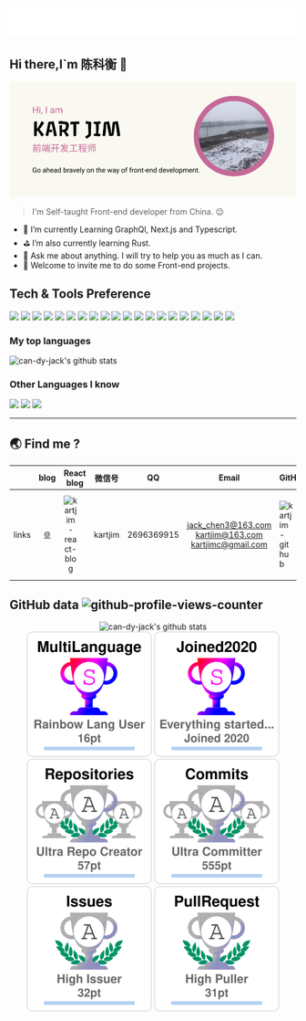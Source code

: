 <div align="center">
  <img src="./typing.svg" alt="https://git.io/typing-svg">
</div>

## Hi there,I`m 陈科衡 👋

![profile](./profile.png)

>  I'm Self-taught Front-end developer from China. 😉

- :low_brightness: I’m currently Learning GraphQl, Next.js and Typescript.
- :golf: I’m also currently learning Rust.
- :speech_balloon: Ask me about anything. I will try to help you as much as I can.
- :eyes: Welcome to invite me to do some Front-end projects.
<!-- - :page_facing_up: If you have a job invitation, please check this[resume (Chinese 中文简历)](./resume.pdf) -->


## Tech & Tools Preference

<img src = "https://img.shields.io/badge/-HTML5-E34F26?style=for-the-badge&logo=html5&logoColor=white"> <img src = "https://img.shields.io/badge/-CSS3-1572B6?style=for-the-badge&logo=css3&logoColor=white"> 
<img src="https://img.shields.io/badge/-JavaScript-eed718?style=for-the-badge&logo=javascript&logoColor=ffffff"> 
<img src="https://img.shields.io/badge/-React-00c8ff?style=for-the-badge&logo=react&logoColor=fff">
<img src="https://img.shields.io/badge/-Next.js-000000?style=for-the-badge&logo=Next.js&logoColor=fff">
<img src="https://img.shields.io/badge/-TypeScript-e6e8ee?style=for-the-badge&logo=javascript&logoColor=3178c6">
<img src="https://img.shields.io/badge/-Sass-1572B6?style=for-the-badge&logo=stylus&logoColor=fff">
<img src="https://img.shields.io/badge/-stylus-333333?style=for-the-badge&logo=stylus&logoColor=fff">
<img src="https://img.shields.io/badge/-Node.js-3C873A?style=for-the-badge&logo=Node.js&logoColor=white"> 
<img src="https://img.shields.io/badge/-webpack-8DD6F9?style=for-the-badge&logo=webpack&logoColor=white"> 
<img src="https://img.shields.io/badge/-Electron-47848F?style=for-the-badge&logo=electron&logoColor=fff"> 
<img src="https://img.shields.io/badge/-Jest-C21325?style=for-the-badge&logo=jest&logoColor=fff"> 
<img src="https://img.shields.io/badge/-Mocha-8D6748?style=for-the-badge&logo=mocha&logoColor=fff"> 
<img src="https://img.shields.io/badge/-chai-A30701?style=for-the-badge&logo=chai&logoColor=fff"> 
<img src="https://img.shields.io/badge/-eslint-4B32C3?style=for-the-badge&logo=eslint&logoColor=fff"> 
<img src="http://img.shields.io/badge/-JSON-c56997?style=for-the-badge&logo=json&logoColor=white"> 
<img src="http://img.shields.io/badge/-Git-F1502F?style=for-the-badge&logo=git&logoColor=FFFFFF"> 
<img src="http://img.shields.io/badge/-Github-0969da?style=for-the-badge&logo=github&logoColor=FFFFFF"> 
<img src="http://img.shields.io/badge/-npm-CB3837?style=for-the-badge&logo=npm&logoColor=FFFFFF"> 
<img src="http://img.shields.io/badge/-VS%20Code-007ACC?style=for-the-badge&logo=visual%20studio%20code&logoColor=white">

### My top languages
<img src="https://github-readme-stats.vercel.app/api/top-langs/?username=can-dy-jack&theme=transparent&layout=compact&hide_border=true" alt="can-dy-jack's github stats" />

### Other Languages I know
<img src="https://img.shields.io/badge/-Python-244C6F?style=flat-square&logo=python&logoColor=white"> <img src="http://img.shields.io/badge/-rust-ffcc40?style=flat-square&logo=rust&logoColor=white"> <img src="https://img.shields.io/badge/-C%20&%20C++-659ad2?style=flat-square&logo=c%2B%2B&logoColor=ffffff"> 

---
## :earth_asia: Find me ?

| | blog | React blog | 微信号 | QQ | Email | GitHub | leetcode-cn | CSDN | Bilibili |
|:---:|:---:|:---:|:---:|:---:|:---:|---|:---:|:---: |:---:|
| links | [:globe_with_meridians:][website] | [<img align="left" alt="kartjim-react-blog" width="24px" src="https://cdn.jsdelivr.net/npm/simple-icons@v3/icons/react.svg" />][react-blog] | kartjim | 2696369915 | jack_chen3@163.com <br /> kartjim@163.com <br /> kartjimc@gmail.com | [<img align="left" alt="kartjim-github" width="24px" src="https://cdn.jsdelivr.net/npm/simple-icons@v3/icons/github.svg" />][github] | [<img align="left" alt="kartjim-leetcode-cn" width="24px" src="https://cdn.jsdelivr.net/npm/simple-icons@v3/icons/leetcode.svg" />][LeetCode] | [CSDN][csdn] | [<img align="left" alt="kartjim-bilibili" width="24px" src="https://cdn.jsdelivr.net/npm/simple-icons@v3/icons/bilibili.svg" />][bilibili] |

## GitHub data ![github-profile-views-counter](https://komarev.com/ghpvc/?username=can-dy-jack&style=for-the-badge&color=47848f)
<div align="center">
  <img 
    src="https://github-readme-stats.vercel.app/api?username=can-dy-jack&count_private=true&theme=react&show_icons=true" 
    alt="can-dy-jack's github stats" />
</div>

<div align="center">
  <img 
    src="./svg/MultiLanguage.svg" 
    alt="MultiLanguage.svg" />
  <img 
    src="./svg/Joined2020.svg" 
    alt="Joined2020.svg" />
  <img 
    src="./svg/Repositories.svg" 
    alt="Repositories.svg" />
  <img 
    src="./svg/commit.svg" 
    alt="commit.svg" />
  <img 
    src="./svg/issues.svg" 
    alt="issues.svg" />
  <img 
    src="./svg/pr.svg" 
    alt="pr.svg" />
</div>

[website]: https://kartjim.cn
[react-blog]: https://kartjim.cn/blog
[bilibili]: https://space.bilibili.com/481922596
[CSDN]: https://blog.csdn.net/qq_46590483
[github]: https://github.com/can-dy-jack
[leetcode]: https://leetcode.cn/u/kartjim/
